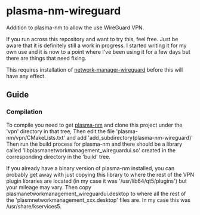 # plasma-nm-wireguard
Addition to plasma-nm to allow the use WireGuard VPN.

If you run across this repository and want to try this, feel free. Just be aware that it is definitely still a work in progress. I started writing it for my own use and it is now to a point where I've been using it for a few days but there are things that need fixing.

This requires installation of [network-manager-wireguard](https://github.com/max-moser/network-manager-wireguard) before this will have any effect.

## Guide

### Compilation
To compile you need to get [plasma-nm](https://github.com/KDE/plasma-nm) and clone this project under the 'vpn' directory in that tree, Then edit the file 'plasma-nm/vpn/CMakeLists.txt' and add 'add_subdirectory(plasma-nm-wireguard)' Then run the build process for plasma-nm and there should be a library called 'libplasmanetworkmanagement_wireguardui.so' created in the corresponding directory in the 'build' tree.

If you already have a binary version of plasma-nm installed, you can probably get away with just copying this library to where the rest of the VPN plugin libraries are located (in my case it was '/usr/lib64/qt5/plugins') but your mileage may vary. Then copy plasmanetworkmanagement_wireguardui.desktop to where all the rest of the 'plasmnetworkmanagement_xxx.desktop' files are. In my case this was /usr/share/kservices5.

